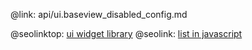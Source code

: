 @link: api/ui.baseview_disabled_config.md

@seolinktop: [ui widget library](https://webix.com)
@seolink: [list in javascript](https://webix.com/widget/list/)
